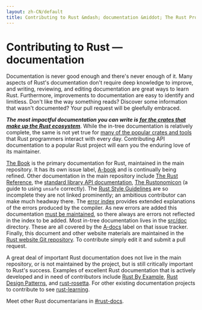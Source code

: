 ```yaml
---
layout: zh-CN/default
title: Contributing to Rust &mdash; documentation &middot; The Rust Programming Language
---
```


# Contributing to Rust &mdash; documentation

Documentation is never good enough and there's never enough of it.
Many aspects of Rust's documentation don't require deep knowledge to
improve, and writing, reviewing, and editing documentation are great
ways to learn Rust. Furthermore, improvements to documentation are
easy to identify and limitless. Don't like the way something reads?
Discover some information that wasn't documented?  Your pull request
will be gleefully embraced.

***The most impactful documentation you can write is [for the crates
that make up the Rust ecosystem][crate_docs]***. While the in-tree
documentation is relatively complete, the same is not yet true for
[many of the popular crates and tools][awesome-rust] that Rust
programmers interact with every day. Contributing API documentation to
a popular Rust project will earn you the enduring love of its maintainer.

[The Book] is the primary documentation for Rust, maintained in the
main repository. It has its own issue label, [A-book] and
is continually being refined. Other documentation in the main
repository include [The Rust Reference], the [standard library API
documentation][std], [The Rustonomicon] (a guide to using `unsafe`
correctly). The [Rust Style Guidelines] are so incomplete they are not
linked prominently; an ambitious contributor can make much headway
there. The [error index][err] provides extended explanations of the
errors produced by the compiler. As new errors are added this
documentation [must be maintained][err-issue], so there always are
errors not reflected in the index to be added. Most in-tree
documentation lives in the [src/doc] directory. These are all covered by
the [A-docs] label on that issue tracker. Finally, this document
and other website materials are maintained in the [Rust website Git repository].
To contribute simply edit it and submit a pull request.

A great deal of important Rust documentation does not live in the main
repository, or is not maintained by the project, but is still
critically important to Rust's success. Examples of excellent Rust
documentation that is actively developed and in need of contributors
include [Rust By Example], [Rust Design Patterns], and [rust-rosetta].
For other existing documentation projects to contribute to see [rust-learning].

Meet other Rust documentarians in [#rust-docs].

<!--
TODO: blogging, translation
-->

[#rust-docs]: https://client00.chat.mibbit.com/?server=irc.mozilla.org&channel=%23rust-docs
[A-book]: https://github.com/rust-lang/rust/issues?q=is%3Aopen+is%3Aissue+label%3AA-book
[A-docs]: https://github.com/rust-lang/rust/issues?q=is%3Aopen+is%3Aissue+label%3AA-docs
[Rust By Example]: https://github.com/rust-lang/rust-by-example
[Rust Design Patterns]: https://github.com/nrc/patterns
[Rust Style Guidelines]: https://doc.rust-lang.org/style/index.html
[The Book]: https://doc.rust-lang.org/book/index.html
[The Rust Reference]: https://doc.rust-lang.org/reference.html
[The Rustonomicon]: https://doc.rust-lang.org/nomicon/index.html
[awesome-rust]: https://github.com/kud1ing/awesome-rust
[crate_docs]: https://users.rust-lang.org/t/lets-talk-about-ecosystem-documentation/2791
[err-issue]: https://github.com/rust-lang/rust/issues/24407
[err]: https://doc.rust-lang.org/error-index.html
[rust-learning]: https://github.com/ctjhoa/rust-learning
[rust-rosetta]: https://github.com/Hoverbear/rust-rosetta
[src/doc]: https://github.com/rust-lang/rust/tree/master/src/doc
[std]: https://doc.rust-lang.org/std/index.html
[Rust website Git repository]: https://github.com/rust-lang/rust-www
